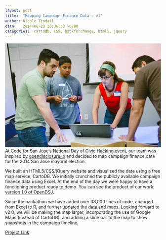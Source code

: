 ```yaml
---
layout: post
title:  "Mapping Campaign Finance Data – v1"
author: Nicole Tindall
date:   2014-06-23 20:36:53 -0700
categories:  cartodb, CSS, hackforchange, html5, jquery
---
```

![group picture](img/blog002.jpg?raw=true "Group picture of SJ Open Disclosure team")  
At [Code for San Jose](http://codeforsanjose.com/)‘s [National Day of Civic Hacking event](http://hackforchange.org/), our team was inspired by [opendisclosure.io](http://opendisclosure.io/) and decided to map campaign finance data for the 2014 San Jose mayoral election.  

We built an HTML5/CSS/jQuery website and visualized the data using a free map service, CartoDB. We initially crunched the publicly available campaign finance data using Excel. At the end of the day we were happy to have a functioning product ready to demo. You can see the product of our work: [version 1.0 of OpenDSJ](https://codeforsanjose.github.io/OpenDSJ).  

Since the hackathon we have added over 38,000 lines of code, changed from Excel to R, and further updated the data and maps. Looking forward to v2.0, we will be making the map larger, incorporating the use of Google Maps (instead of CartoDB), and adding a slide bar to the map to show snapshots in the campaign timeline.  

[Project Link](https://github.com/codeforsanjose/OpenDSJ)

